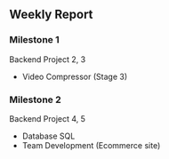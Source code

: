 ## Weekly Report

### Milestone 1

Backend Project 2, 3 
- Video Compressor (Stage 3)

### Milestone 2

Backend Project 4, 5
- Database SQL
- Team Development (Ecommerce site)
